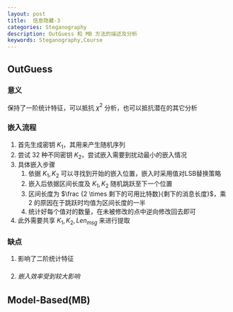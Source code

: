 ```yaml
---
layout: post
title:  信息隐藏-3
categories: Steganography
description: OutGuess 和 MB 方法的描述及分析
keywords: Steganography,Course 
---
```


## OutGuess

### 意义

保持了一阶统计特征，可以抵抗 $\chi^2$ 分析，也可以抵抗潜在的其它分析

### 嵌入流程

1. 首先生成密钥 $K_1$，其用来产生随机序列
2. 尝试 $32$ 种不同密钥 $K_2$，尝试嵌入需要到扰动最小的嵌入情况
3. 具体嵌入步骤
   1. 依据 $K_1,K_2$ 可以寻找到开始的嵌入位置，嵌入时采用值对LSB替换策略
   2. 嵌入后依据区间长度及 $K_1,K_2$ 随机跳跃至下一个位置
   3. 区间长度为 $\frac {2 \times 剩下的可用比特数}{剩下的消息长度}$，乘 $2$ 的原因在于跳跃时均值为区间长度的一半
   4. 统计好每个值对的数量，在未被修改的点中逆向修改回去即可
4. 此外需要共享 $K_1,K_2,Len_{msg}$ 来进行提取

### 缺点

1. 影响了二阶统计特征
2. ###### 嵌入效率受到较大影响

## Model-Based(MB)

